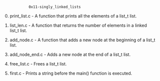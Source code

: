 				0x11-singly_linked_lists
0. print_list.c - A function that prints all the elements of a list_t list.

1. list_len.c - A function that returns the number of elements in a linked list_t list.

2. add_node.c - A function that adds a new node at the beginning of a list_t list.

3. add_node_end.c - Adds a new node at the end of a list_t list.

4. free_list.c - Frees a list_t list.

100. first.c - Prints a string before the main() function is executed.
